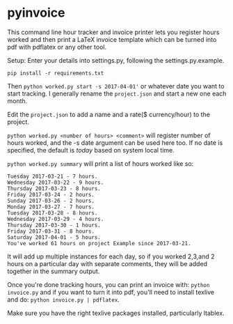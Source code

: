 # pyinvoice

This command line hour tracker and invoice printer lets you register hours worked and then print a LaTeX invoice template which can be turned into pdf with pdflatex or any other tool.

Setup:
Enter your details into settings.py, following the settings.py.example.

`pip install -r requirements.txt`

Then `python worked.py start -s 2017-04-01'` or whatever date you want to start tracking. I generally rename the `project.json` and start a new one each month.

Edit the `project.json` to add a name and a rate($ currency/hour) to the project.

`python worked.py <number of hours> <comment>` will register number of hours worked, and the -s date argument can be used here too. If no date is specified, the default is *today* based on system local time.

`python worked.py summary` will print a list of hours worked like so:

`Tuesday 2017-03-21 - 7 hours.`  
`Wednesday 2017-03-22 - 9 hours.`  
`Thursday 2017-03-23 - 8 hours.`  
`Friday 2017-03-24 - 2 hours.`  
`Sunday 2017-03-26 - 2 hours.`  
`Monday 2017-03-27 - 7 hours.`  
`Tuesday 2017-03-28 - 8 hours.`  
`Wednesday 2017-03-29 - 4 hours.`  
`Thursday 2017-03-30 - 1 hours.`  
`Friday 2017-03-31 - 8 hours.`  
`Saturday 2017-04-01 - 5 hours.`  
`You've worked 61 hours on project Example since 2017-03-21.`  

It will add up multiple instances for each day, so if you worked 2,3,and 2 hours on a particular day with separate comments, they will be added together in the summary output.

Once you're done tracking hours, you can print an invoice with:
`python invoice.py` and if you want to turn it into pdf, you'll need to install texlive and do:
`python invoice.py | pdflatex`.

Make sure you have the right texlive packages installed, particularly ltablex.
